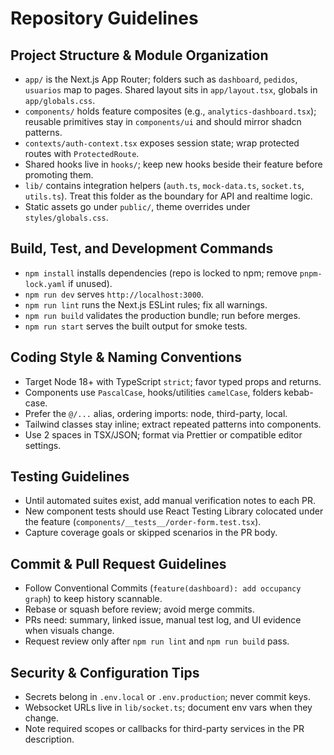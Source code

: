 ﻿# Repository Guidelines

## Project Structure & Module Organization
- `app/` is the Next.js App Router; folders such as `dashboard`, `pedidos`, `usuarios` map to pages. Shared layout sits in `app/layout.tsx`, globals in `app/globals.css`.
- `components/` holds feature composites (e.g., `analytics-dashboard.tsx`); reusable primitives stay in `components/ui` and should mirror shadcn patterns.
- `contexts/auth-context.tsx` exposes session state; wrap protected routes with `ProtectedRoute`.
- Shared hooks live in `hooks/`; keep new hooks beside their feature before promoting them.
- `lib/` contains integration helpers (`auth.ts`, `mock-data.ts`, `socket.ts`, `utils.ts`). Treat this folder as the boundary for API and realtime logic.
- Static assets go under `public/`, theme overrides under `styles/globals.css`.

## Build, Test, and Development Commands
- `npm install` installs dependencies (repo is locked to npm; remove `pnpm-lock.yaml` if unused).
- `npm run dev` serves `http://localhost:3000`.
- `npm run lint` runs the Next.js ESLint rules; fix all warnings.
- `npm run build` validates the production bundle; run before merges.
- `npm run start` serves the built output for smoke tests.

## Coding Style & Naming Conventions
- Target Node 18+ with TypeScript `strict`; favor typed props and returns.
- Components use `PascalCase`, hooks/utilities `camelCase`, folders kebab-case.
- Prefer the `@/...` alias, ordering imports: node, third-party, local.
- Tailwind classes stay inline; extract repeated patterns into components.
- Use 2 spaces in TSX/JSON; format via Prettier or compatible editor settings.

## Testing Guidelines
- Until automated suites exist, add manual verification notes to each PR.
- New component tests should use React Testing Library colocated under the feature (`components/__tests__/order-form.test.tsx`).
- Capture coverage goals or skipped scenarios in the PR body.

## Commit & Pull Request Guidelines
- Follow Conventional Commits (`feature(dashboard): add occupancy graph`) to keep history scannable.
- Rebase or squash before review; avoid merge commits.
- PRs need: summary, linked issue, manual test log, and UI evidence when visuals change.
- Request review only after `npm run lint` and `npm run build` pass.

## Security & Configuration Tips
- Secrets belong in `.env.local` or `.env.production`; never commit keys.
- Websocket URLs live in `lib/socket.ts`; document env vars when they change.
- Note required scopes or callbacks for third-party services in the PR description.
